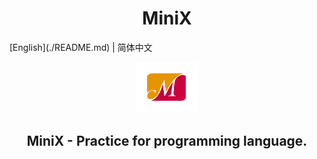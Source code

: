 <h1 align="center">MiniX</h1>
[English](./README.md) | 简体中文 

<p align="center"><img src="https://github.com/SuperCoderMan/MiniX/blob/master/C/Images/MiniX.png" alt="MiniX" width="100"/></p>

<h2 align="center">MiniX -  Practice for programming language.</h2>

